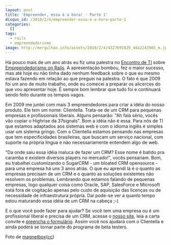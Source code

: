 ```yaml
---
layout: post
title: 'Empreender, essa é a hora! - Parte 1'
disqus_id: /2010/2/4/empreender-essa-e-a-hora-parte-1
categories:
  []
tags:
  - rails
  - empreendedorismo
image: http://mergulhao.info/assets/2010/2/4/4327691929_4da2243985_m.jpg
---
```


Há pouco mais de um ano atrás eu fiz uma palestra no [Encontro de TI][eti] sobre [Empreendedorismo on Rails][eor]. A apresentação bombou, fez o maior sucesso, mas até hoje eu não tinha dado nenhum feedback sobre o que eu mesmo estava fazendo em relação ao que preguei na palestra. O fato é que 2009 foi um ano de muito trabalho, onde eu comecei a preparar os alicerces do que vou apresentar hoje. É sempre bom lembrar que tudo foi e continuará sendo feito durante os tempos vagos.

Em 2009 me juntei com mais 3 empreendedores para criar a idéia do nosso produto. Ele tem um nome: Clientella. Trata-se de um CRM para pequenas empresas e profissionais liberais. Alguns pensarão: "Ah fala sério, vocês vão copiar o Highrise da 37signals". Bom a idéia não é essa. Para nós de TI que estamos adaptados aos sistemas web e com o idioma inglês é simples usar um sistema gringo. Com o Clientella estamos pensando nas empresas que tem especificidades brasileiras, que buscam um serviço nacional, com suporte na própria língua e não necessariamente entendem algo de web.

"Da onde saiu essa idéia maluca de fazer um CRM? Esse nome é batido pra caramba e existem diversos players no mercado!", vocês pensariam. Bom, eu trabalhei customizando o SugarCRM - um bloated CRM opensource - para uma empresa há uns 3 anos atrás. O que eu aprendi lá é o quanto as empresas precisam de um CRM e o quanto as soluções existentes não resolvem os problemas. Lembrando que estamos falando de pequenas empresas, logo qualquer coisa como Oracle, SAP, SalesForce e Microsoft está fora de cogitação apenas pelo custo de aquisição das licenças ou de necessidade de infraestrutura própria. Daí pode-se ver a quanto tempo estou maturando essa idéia de um CRM na cabeça ;-)

E o que você pode fazer para ajudar? Se você tem uma empresa ou é um profissional liberal e precisa de um CRM, acesse o [nosso site][beta], leia a carta convite e [preencha o formulário][form]. Assim você nos ajudará com o Clientella e ainda poderá se tornar parte do programa de beta testers.

Foto de [magnetbox](http://www.flickr.com/photos/magnetbox/)([cc](http://creativecommons.org/licenses/by/2.0/deed.en))

[eti]: http://encontrodeti.com.br/
[eor]: http://mergulhao.info/2008/12/16/empreendedorismo-on-rails-no-encontro-de-ti
[beta]: http://clientella.com.br/beta
[form]: http://clientella.com.br
